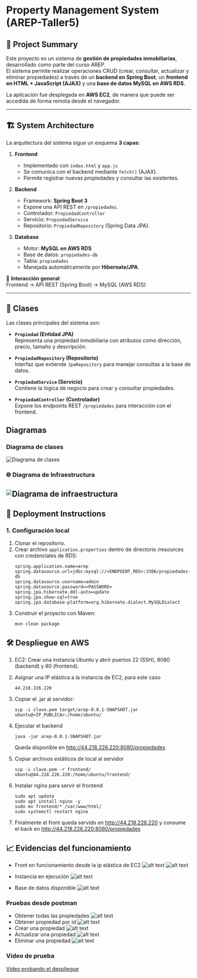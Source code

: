 # Property Management System (AREP-Taller5)

## 📌 Project Summary
Este proyecto es un sistema de **gestión de propiedades inmobiliarias**, desarrollado como parte del curso AREP.  
El sistema permite realizar operaciones CRUD (crear, consultar, actualizar y eliminar propiedades) a través de un **backend en Spring Boot**, un **frontend en HTML + JavaScript (AJAX)** y una **base de datos MySQL en AWS RDS**.  

La aplicación fue desplegada en **AWS EC2**, de manera que puede ser accedida de forma remota desde el navegador.

---

## 🏗️ System Architecture

La arquitectura del sistema sigue un esquema **3 capas**:

1. **Frontend**  
   - Implementado con `index.html` y `app.js`  
   - Se comunica con el backend mediante `fetch()` (AJAX).  
   - Permite registrar nuevas propiedades y consultar las existentes.  

2. **Backend**  
   - Framework: **Spring Boot 3**  
   - Expone una API REST en `/propiedades`.  
   - Controlador: `PropiedadController`  
   - Servicio: `PropiedadService`  
   - Repositorio: `PropiedadRepository` (Spring Data JPA).  

3. **Database**  
   - Motor: **MySQL en AWS RDS**  
   - Base de datos: `propiedades-db`  
   - Tabla: `propiedades`  
   - Manejada automáticamente por **Hibernate/JPA**.

📌 **Interacción general**:  
Frontend → API REST (Spring Boot) → MySQL (AWS RDS)

---

## 📂 Clases

Las clases principales del sistema son:

- **`Propiedad` (Entidad JPA)**  
  Representa una propiedad inmobiliaria con atributos como dirección, precio, tamaño y descripción.

- **`PropiedadRepository` (Repositorio)**  
  Interfaz que extiende `JpaRepository` para manejar consultas a la base de datos.

- **`PropiedadService` (Servicio)**  
  Contiene la lógica de negocio para crear y consultar propiedades.

- **`PropiedadController` (Controlador)**  
  Expone los endpoints REST `/propiedades` para interacción con el frontend.

## Diagramas

### Diagrama de clases
![Diagrama de clases](/images/diagrama%20clases.drawio.png)

### 🌐 Diagrama de Infraestructura
![Diagrama de infraestructura](/images/diagrama%20de%20infraestructura.drawio.png)
---

## 🚀 Deployment Instructions

### 1. Configuración local
1. Clonar el repositorio.  
2. Crear archivo `application.properties` dentro de directorio /resources con credenciales de RDS:
   ```properties
   spring.application.name=arep
   spring.datasource.url=jdbc:mysql://<ENDPOINT_RDS>:3306/propiedades-db
   spring.datasource.username=admin
   spring.datasource.password=<PASSWORD>
   spring.jpa.hibernate.ddl-auto=update
   spring.jpa.show-sql=true
   spring.jpa.database-platform=org.hibernate.dialect.MySQLDialect
3. Construir el proyecto con Maven:
   ```
   mvn clean package
## 🛠️ Despliegue en AWS

1. EC2: Crear una instancia Ubuntu y abrir puertos 22 (SSH), 8080 (backend) y 80 (frontend).
2. Asignar una IP elástica a la instancia de EC2, para este caso
   
   ```44.218.226.220```
3. Copiar el .jar al servidor:
   ```
   scp -i clave.pem target/arep-0.0.1-SNAPSHOT.jar ubuntu@<IP_PUBLICA>:/home/ubuntu/
4. Ejecutar el backend
   ```
   java -jar arep-0.0.1-SNAPSHOT.jar
   ```
   Queda disponible en 
   http://44.218.226.220:8080/propiedades
5. Copiar archivos estáticos de local al servidor
   ```
   scp -i clave.pem -r frontend/ ubuntu@44.218.226.220:/home/ubuntu/frontend/
   ```

6. Instalar nginx para servir el frontend
   ```
   sudo apt update
   sudo apt install nginx -y
   sudo mv frontend/* /var/www/html/
   sudo systemctl restart nginx
   ```
7. Finalmente el front queda servido en http://44.218.226.220 y consume el back en http://44.218.226.220:8080/propiedades

## 📈 Evidencias del funcionamiento
- Front en funcionamiento desde la ip elástica de EC2
![alt text](images/image-1.png)
![alt text](images/image.png)

- Instancia en ejecución
![alt text](images/image-2.png)

- Base de datos disponible
![alt text](images/image-3.png)

### Pruebas desde postman
- Obtener todas las propiedades
![alt text](images/image-4.png)
- Obtener propiedad por id
![alt text](images/image-6.png)
- Crear una propiedad
![alt text](images/image-7.png)
- Actualizar una propiedad
![alt text](images/image-8.png)
- Eliminar una propiedad
![alt text](images/image-5.png)

### Video de prueba
[Video probando el despliegue](https://drive.google.com/uc?id=1PQOV73NgQK5Rlv8t8ItOr3YzI_71Gypt&export=download)
